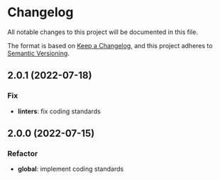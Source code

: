 # Changelog
All notable changes to this project will be documented in this file.

The format is based on [Keep a Changelog](https://keepachangelog.com/en/1.0.0/),
and this project adheres to [Semantic Versioning](https://semver.org/spec/v2.0.0.html).

## 2.0.1 (2022-07-18)

### Fix

- **linters**: fix coding standards

## 2.0.0 (2022-07-15)

### Refactor

- **global**: implement coding standards
